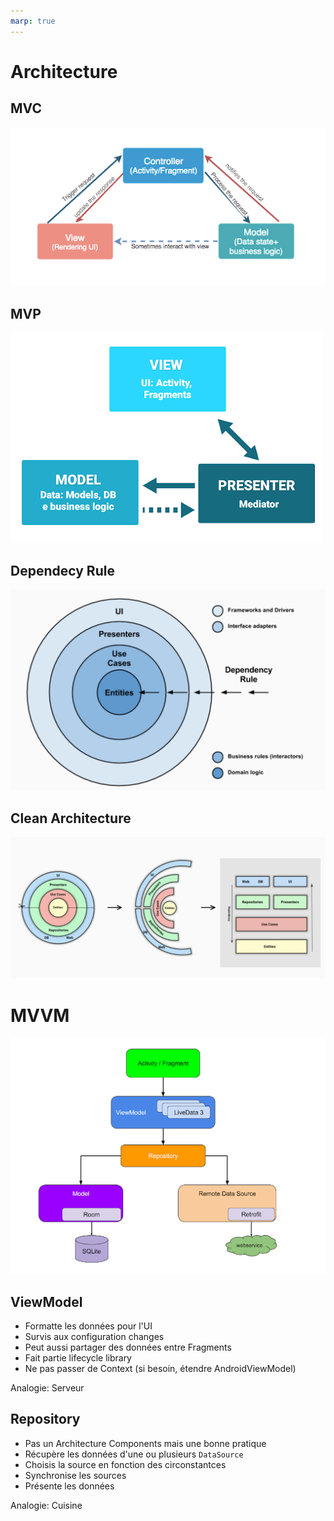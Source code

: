 ```yaml
---
marp: true
---
```

<!-- headingDivider: 2 -->
<!-- class: invert -->

<!-- use Flow from repositories + avoid UserInfo refresh calls ? -->

# Architecture

## MVC

![bg right:70% 95%](assets/mvc.png)

## MVP

![bg right:70% 95%](assets/mvp.png)

## Dependecy Rule

![bg right:70% 95%](assets/dependency.png)

## Clean Architecture

![bg right:70% 95%](assets/clean_arch.png)

# MVVM

![bg right:70%](assets/google_arch.png)

## ViewModel

- Formatte les données pour l'UI
- Survis aux configuration changes
- Peut aussi partager des données entre Fragments
- Fait partie lifecycle library
- Ne pas passer de Context (si besoin, étendre AndroidViewModel)

Analogie: Serveur

## Repository

- Pas un Architecture Components mais une bonne pratique
- Récupère les données d'une ou plusieurs `DataSource`
- Choisis la source en fonction des circonstantces
- Synchronise les sources
- Présente les données

Analogie: Cuisine
